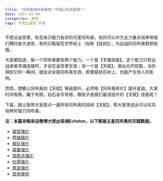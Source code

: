 ```yaml
---
title: "冈布奥挂树谁最强！中国山东找蓝翔！"
date: 2017-02-08
categories: 游戏
tags: 不思议迷宫 手游
---
```


不思议迷宫里，有百来只能力各异的可爱冈布奥，有的可以作为主力重点培养带我们横扫各大迷宫，有的只能留在世界树上（俗称【挂树】），为出战的冈布奥默默助威。

大家都知道，每一个冈布奥都有两个能力，一个是【专属技能】，这个能力只有出战或者灵魂连接时，才会在迷宫里生效；另一个是【天赋】，类似光环技能，当你得到它的一瞬间，就会对全部冈布奥生效，即便是挂在树上，也能产生惊人的影响。

然而，想要让冈布奥的【天赋】等级提升，必须用【冈布奥碎片】提升星级。大家时间有限，罐子有限，钻石金币有限，哪些才是我们最该提升的【天赋】技能呢？

下面，就让我带大家盘点一遍所有冈布奥的挂树【天赋】，帮大家筛选出可以优先培养的强力冈布奥。

**注：本篇攻略来自微博大佬@梁湘Echelon，以下都是五星冈布奥的天赋数据。**

*   [属性强化](#nature)
*   [卷轴强化](#scroll)
*   [舰队强化](#fleet)
*   [装备强化](#equipment )
*   [探索点强化](#explore)
*   [扫荡强化](#sweep)
*   [炼金强化](#alchemy)
*   [其他类别](#other)
